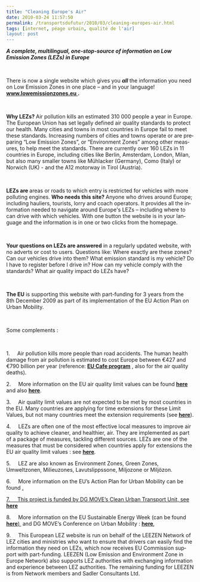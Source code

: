 ```yaml
---
title: "Cleaning Europe's Air"
date: 2010-03-24 11:57:50
permalink: /transportsdufutur/2010/03/cleaning-europes-air.html
tags: [internet, péage urbain, qualité de l'air]
layout: post
---
```


<p class="MsoNormal"><strong><em><span lang="EN-GB">A complete, multilingual, one-stop-source of information on Low Emission Zones (LEZs) in </span></em></strong><strong><em><span lang="EN-GB">Europe</span></em></strong><span lang="EN-GB"></span></p> <p class="MsoNormal"><span lang="EN-GB"> </span></p> <p class="MsoNormal"><span lang="EN-GB">There is now a single website which gives you <strong><em>all</em></strong> the information you need on Low Emission Zones in one place – and in your language! </span><strong><span style="text-decoration: underline"><span lang="EN-GB">www.lowemissionzones.eu</span></span></strong><span style="text-decoration: underline"><span lang="EN-GB"> </span></span><strong><span lang="EN-GB">.</span></strong><span lang="EN-GB"> </span><span lang="EN-GB"><span> </span></span><span lang="EN-GB"><span> </span></span></p> <p class="MsoNormal"><strong><span lang="EN-GB"> </span></strong></p> <p class="MsoNormal"><strong><span lang="EN-GB">Why LEZs? </span></strong><span lang="EN-GB">Air pollution kills an estimated 310 000 people a year in </span><span lang="EN-GB">Europe</span><span lang="EN-GB">. The European Union has set legally defined air quality standards to protect our health. Many cities and towns in most countries in </span><span lang="EN-GB">Europe</span><span lang="EN-GB"> fail to meet these standards. Increasing numbers of cities and towns operate or are preparing “Low Emission Zones”, or “Environment Zones” among other measures, to help meet the standards. There are currently over 160 LEZs in 11 countries in </span><span lang="EN-GB">Europe</span><span lang="EN-GB">, including cities like </span><span lang="EN-GB">Berlin</span><span lang="EN-GB">, </span><span lang="EN-GB">Amsterdam</span><span lang="EN-GB">, </span><span lang="EN-GB">London</span><span lang="EN-GB">, </span><span lang="EN-GB">Milan</span><span lang="EN-GB">, but also many smaller towns like Mühlacker (</span><span lang="EN-GB">Germany</span><span lang="EN-GB">), </span><span lang="EN-GB">Como</span><span lang="EN-GB"> (</span><span lang="EN-GB">Italy</span><span lang="EN-GB">) or Norwich (UK) - and the A12 motorway in </span><span lang="EN-GB">Tirol</span><span lang="EN-GB"> (</span><span lang="EN-GB">Austria</span><span lang="EN-GB">).</span><span lang="EN-GB"></span></p> <p class="MsoNormal"><span lang="EN-GB"> </span></p> <p class="MsoNormal"><strong><span lang="EN-GB">LEZs are </span></strong><span lang="EN-GB">areas or roads to which entry is restricted for vehicles with more polluting engines. <strong>Who needs this site? </strong>Anyone who drives around </span><span lang="EN-GB">Europe</span><span lang="EN-GB">; including hauliers, tourists, lorry and coach operators. It provides all the information needed to navigate around </span><span lang="EN-GB">Europe</span><span lang="EN-GB">'s LEZs – including where to can drive with which vehicles. With one button the website is in your language and the information is in one or two clicks from the homepage.</span></p> <p class="MsoNormal"><span lang="EN-GB">  </span></p>  <!--more-->  <p class="MsoNormal"><strong><span lang="EN-GB">Your questions on LEZs are answered</span></strong><span lang="EN-GB"> in a regularly updated website, with no adverts or cost to users. Questions like: Where exactly are these zones? Can our vehicles drive into them? What emission standard is my vehicle? Do I have to register before I drive in? How can my vehicle comply with the standards? What air quality impact do LEZs have?</span></p> <p class="MsoNormal"><span lang="EN-GB"> </span></p> <p class="MsoNormal"><strong><span lang="EN-GB">The EU</span></strong><span lang="EN-GB"> is supporting this website with part-funding for 3 years from </span><span lang="EN-GB">the 8<span>th</span><span> </span>December 2009</span><span lang="EN-GB"> as part of its implementation of the EU Action Plan on Urban Mobility.</span></p> <p class="MsoNormal"><span lang="EN-GB"></span> </p> <p class="MsoNormal"><span lang="EN-GB">Some complements :</span></p> <p class="MsoNormal"><span lang="EN-GB"> </span></p> <p class="MsoNormal"><span lang="EN-GB">1.<span>		    </span>Air pollution kills more people than road accidents. The human health damage from air pollution is estimated to cost </span><span lang="EN-GB">Europe</span><span lang="EN-GB"> between €427 and €790 billion per year (reference: <strong><span style="text-decoration: underline"><a href="http://ec.europa.eu/environment/archives/cafe/general/keydocs.htm">EU Cafe program</a></span></strong> , also for the air quality deaths). </span></p> <p class="MsoNormal"><span lang="EN-GB">2.<span>		    </span>More information on the EU air quality limit values can be found <strong><span style="text-decoration: underline"><a href="http://lowemissionzones.eu/what-are-lezs--othermenu-32?start=10">here<span style="font-weight: normal"> </span></a></span></strong>and also <strong><span style="text-decoration: underline"><a href="http://ec.europa.eu/environment/air/legis.htm">here</a></span></strong>. </span></p> <p class="MsoNormal"><span lang="EN-GB">3.<span>		    </span>Air quality limit values are not expected to be met by most countries in the EU. Many countries are applying for time extensions for these Limit Values, but not many countries meet the extension requirements (see <strong><span style="text-decoration: underline"><a href="http://ec.europa.eu/environment/air/quality/legislation/time_extensions.htm">here</a></span></strong>). </span></p> <p class="MsoNormal"><span lang="EN-GB">4.<span>		    </span>LEZs are often one of the most effective local measures to improve air quality to achieve cleaner, and healthier, air. They are implemented as part of a package of measures, tackling different sources. LEZs are one of the measures that must be considered when countries apply for extensions the EU air quality limit values : see <strong><span style="text-decoration: underline"><a href="http://eur-%20lex.europa.eu/LexUriServ/LexUriServ.do?uri=OJ:L:2008:152:0001:0044:EN:PDF">here</a></span></strong>. </span></p> <p class="MsoNormal"><span lang="EN-GB">5.<span>		    </span>LEZ are also known as Environment Zones, Green Zones, Umweltzonen, Milieuzones, Lavutslippssone, Miljozone or Miljözon. </span></p> <p class="MsoNormal"><span lang="EN-GB">6.<span>		    </span>More information on the EU’s Action Plan for Urban Mobility can be found <strong><span style="text-decoration: underline"><a href="http://ec.europa.eu/transport/urban/urban_mobility/action_p

lan_en.htm">here</a></span></strong>.<span style="text-decoration: underline"></span></span></p> <p class="MsoNormal"><span lang="EN-GB">7.<span>		    </span>This project is funded by DG MOVE’s Clean Urban Transport Unit, see <strong><span style="text-decoration: underline"><a href="http://ec.europa.eu/transport/urban/index_en.htm">here</a></span></strong><span style="text-decoration: underline"></span></span></p> <p class="MsoNormal"><span lang="EN-GB">8.<span>		    </span>More information on the EU Sustainable Energy Week (can be found <strong><span style="text-decoration: underline"><a href="http://www.eusew.eu/index.cfm">here</a></span></strong><span style="text-decoration: underline">) </span><span> </span>and DG MOVE’s Conference on Urban Mobility : <strong><span style="text-decoration: underline"><a href="http://www.eusew.eu/page.cfm?page=event_content&sby=3&sval=0&sd=40259&id=479">here</a></span></strong>,</span></p> <p class="MsoNormal"><span lang="EN-GB">9.<span>		    </span>This European LEZ website is run on behalf of the LEEZEN Network of LEZ cities and ministries who want to ensure that drivers can easily find the information they need on LEZs, which now receives EU Commission support with part-funding. LEEZEN (Low Emission and Environment Zone in Europe Network) also supports LEZ authorities with exchanging information and experience between LEZ authorities. The remaining funding for LEEZEN is from Network members and Sadler Consultants Ltd.</span></p>
